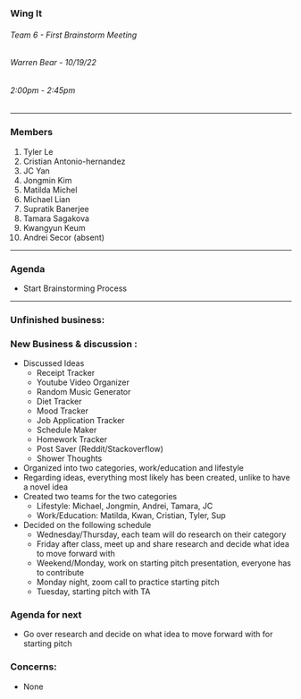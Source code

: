 ### Wing It

###### Team 6 - First Brainstorm Meeting

###### Warren Bear - 10/19/22

###### 2:00pm - 2:45pm

<hr>

### Members

1. Tyler Le
2. Cristian Antonio-hernandez
3. JC Yan
4. Jongmin Kim
5. Matilda Michel
6. Michael Lian
7. Supratik Banerjee
8. Tamara Sagakova
9. Kwangyun Keum
10. Andrei Secor (absent)

<hr>

### Agenda

- Start Brainstorming Process

<hr>

### Unfinished business:

### New Business & discussion :

- Discussed Ideas
  - Receipt Tracker
  - Youtube Video Organizer
  - Random Music Generator
  - Diet Tracker
  - Mood Tracker
  - Job Application Tracker
  - Schedule Maker
  - Homework Tracker
  - Post Saver (Reddit/Stackoverflow)
  - Shower Thoughts
- Organized into two categories, work/education and lifestyle
- Regarding ideas, everything most likely has been created, unlike to have a novel idea
- Created two teams for the two categories
  - Lifestyle: Michael, Jongmin, Andrei, Tamara, JC
  - Work/Education: Matilda, Kwan, Cristian, Tyler, Sup
- Decided on the following schedule
  - Wednesday/Thursday, each team will do research on their category
  - Friday after class, meet up and share research and decide what idea to move forward with
  - Weekend/Monday, work on starting pitch presentation, everyone has to contribute
  - Monday night, zoom call to practice starting pitch
  - Tuesday, starting pitch with TA

### Agenda for next

- Go over research and decide on what idea to move forward with for starting pitch

### Concerns:

- None
